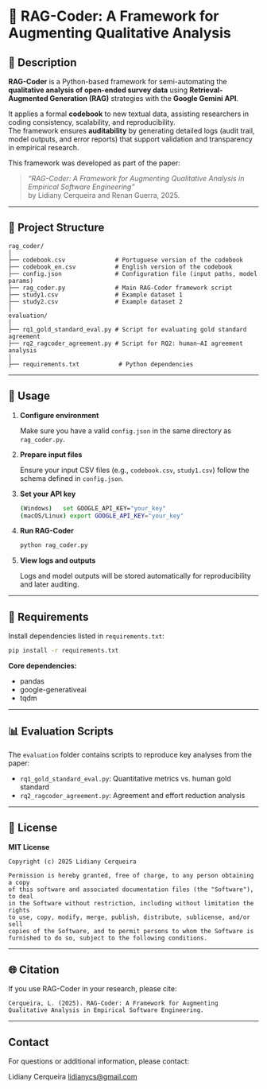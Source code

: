 # 🧠 RAG-Coder: A Framework for Augmenting Qualitative Analysis

## 📘 Description

**RAG-Coder** is a Python-based framework for semi-automating the **qualitative analysis of open-ended survey data** using **Retrieval-Augmented Generation (RAG)** strategies with the **Google Gemini API**.

It applies a formal **codebook** to new textual data, assisting researchers in coding consistency, scalability, and reproducibility.  
The framework ensures **auditability** by generating detailed logs (audit trail, model outputs, and error reports) that support validation and transparency in empirical research.

This framework was developed as part of the paper:

> *“RAG-Coder: A Framework for Augmenting Qualitative Analysis in Empirical Software Engineering”*  
> by Lidiany Cerqueira and Renan Guerra, 2025.

---

## 🧩 Project Structure

```
rag_coder/
│
├── codebook.csv              # Portuguese version of the codebook
├── codebook_en.csv           # English version of the codebook
├── config.json               # Configuration file (input paths, model params)
├── rag_coder.py              # Main RAG-Coder framework script
├── study1.csv                # Example dataset 1
├── study2.csv                # Example dataset 2
│
evaluation/
│
├── rq1_gold_standard_eval.py # Script for evaluating gold standard agreement
├── rq2_ragcoder_agreement.py # Script for RQ2: human–AI agreement analysis
│
├── requirements.txt           # Python dependencies
```

---

## 🚀 Usage

1. **Configure environment**

   Make sure you have a valid `config.json` in the same directory as `rag_coder.py`.

2. **Prepare input files**

   Ensure your input CSV files (e.g., `codebook.csv`, `study1.csv`) follow the schema defined in `config.json`.

3. **Set your API key**

   ```bash
   (Windows)   set GOOGLE_API_KEY="your_key"
   (macOS/Linux) export GOOGLE_API_KEY="your_key"
   ```

4. **Run RAG-Coder**

   ```bash
   python rag_coder.py
   ```

5. **View logs and outputs**

   Logs and model outputs will be stored automatically for reproducibility and later auditing.

---

## 🧱 Requirements

Install dependencies listed in `requirements.txt`:

```bash
pip install -r requirements.txt
```

**Core dependencies:**
- pandas
- google-generativeai
- tqdm

---

## 📊 Evaluation Scripts

The `evaluation` folder contains scripts to reproduce key analyses from the paper:
- `rq1_gold_standard_eval.py`: Quantitative metrics vs. human gold standard
- `rq2_ragcoder_agreement.py`: Agreement and effort reduction analysis

---

## 🧾 License

**MIT License**

```
Copyright (c) 2025 Lidiany Cerqueira

Permission is hereby granted, free of charge, to any person obtaining a copy
of this software and associated documentation files (the "Software"), to deal
in the Software without restriction, including without limitation the rights
to use, copy, modify, merge, publish, distribute, sublicense, and/or sell
copies of the Software, and to permit persons to whom the Software is
furnished to do so, subject to the following conditions.
```

---

## 🌐 Citation

If you use RAG-Coder in your research, please cite:

```
Cerqueira, L. (2025). RAG-Coder: A Framework for Augmenting Qualitative Analysis in Empirical Software Engineering.
```

---

## Contact
For questions or additional information, please contact:

Lidiany Cerqueira
lidianycs@gmail.com
